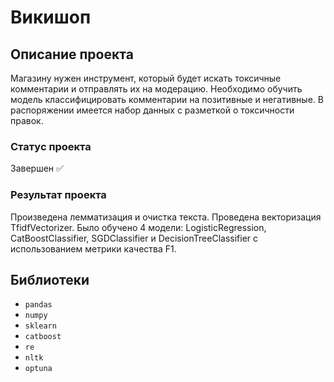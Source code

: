 # Викишоп

## Описание проекта
Магазину нужен инструмент, который будет искать токсичные комментарии и отправлять их на модерацию. Необходимо обучить модель классифицировать комментарии на позитивные и негативные. В распоряжении имеется набор данных с разметкой о токсичности правок.
### Статус проекта
Завершен ✅
### Результат проекта
Произведена лемматизация и очистка текста. Проведена векторизация TfidfVectorizer. Было обучено 4 модели: LogisticRegression, CatBoostClassifier, SGDClassifier и DecisionTreeClassifier с использованием метрики качества F1.

## Библиотеки
- ```pandas```
- ```numpy```
- ```sklearn```
- ```catboost```
- ```re```
- ```nltk```
- ```optuna```